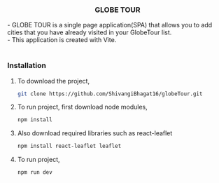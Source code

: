 <div>
<h3 align="center">GLOBE TOUR</h3>
- GLOBE TOUR is a single page application(SPA) that allows you to add cities that you have already visited in your GlobeTour list.<br/>
- This application is created with Vite.
</div>

<br/>

### Installation

1. To download the project,
   ```sh
   git clone https://github.com/ShivangiBhagat16/globeTour.git
   ```
2. To run project, first download node modules,
   ```sh
   npm install
   ```
3. Also download required libraries such as react-leaflet
   ```sh
   npm install react-leaflet leaflet
   ```
4. To run project,
   ```sh
   npm run dev
   ```
